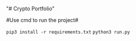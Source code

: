 "# Crypto Portfolio" 


#Use cmd to run the project#

`pip3 install -r requirements.txt`
`python3 run.py`
